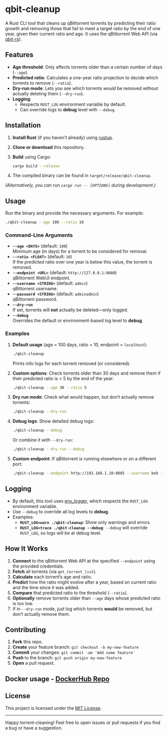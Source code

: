 # qbit-cleanup

A Rust CLI tool that cleans up qBittorrent torrents by predicting their ratio growth and removing those that fail to meet a target ratio by the end of one year, given their current ratio and age. It uses the qBittorrent Web API (via [qbit-rs](https://crates.io/crates/qbit-rs)).

## Features

- **Age threshold**: Only affects torrents older than a certain number of days (`--age`).  
- **Predicted ratio**: Calculates a one-year ratio projection to decide which torrents to remove (`--ratio`).  
- **Dry-run mode**: Lets you see which torrents _would_ be removed without actually deleting them (`--dry-run`).  
- **Logging**:  
  - Respects `RUST_LOG` environment variable by default.  
  - Can override logs to **debug** level with `--debug`.

## Installation

1. **Install Rust** (if you haven’t already) using [rustup](https://rustup.rs/).  
2. **Clone or download** this repository.  
3. **Build** using Cargo:

   ```bash
   cargo build --release
   ```

4. The compiled binary can be found in `target/release/qbit-cleanup`.

*(Alternatively, you can run `cargo run -- [OPTIONS]` during development.)*

## Usage

Run the binary and provide the necessary arguments. For example:

```bash
./qbit-cleanup --age 100 --ratio 10
```

### Command-Line Arguments

- **`--age <DAYS>`** (default: `100`)  
  Minimum age (in days) for a torrent to be considered for removal.  
- **`--ratio <FLOAT>`** (default: `10`)  
  If the _predicted_ ratio over one year is below this value, the torrent is removed.  
- **`--endpoint <URL>`** (default: `http://127.0.0.1:8080`)  
  qBittorrent WebUI endpoint.  
- **`--username <STRING>`** (default: `admin`)  
  qBittorrent username.  
- **`--password <STRING>`** (default: `adminadmin`)  
  qBittorrent password.  
- **`--dry-run`**  
  If set, torrents will **not** actually be deleted—only logged.  
- **`--debug`**  
  Overrides the default or environment-based log level to **debug**.

### Examples

1. **Default usage** (age = 100 days, ratio = 10, endpoint = `localhost`):
   ```bash
   ./qbit-cleanup
   ```
   Prints info logs for each torrent removed (or considered).

2. **Custom options**: Check torrents older than 30 days and remove them if their predicted ratio is < 5 by the end of the year:
   ```bash
   ./qbit-cleanup --age 30 --ratio 5
   ```

3. **Dry run mode**: Check what would happen, but don’t actually remove torrents:
   ```bash
   ./qbit-cleanup --dry-run
   ```

4. **Debug logs**: Show detailed debug logs:
   ```bash
   ./qbit-cleanup --debug
   ```

   Or combine it with `--dry-run`:
   ```bash
   ./qbit-cleanup --dry-run --debug
   ```

5. **Custom endpoint**: If qBittorrent is running elsewhere or on a different port:
   ```bash
   ./qbit-cleanup --endpoint http://192.168.1.10:8085 --username bob --password s3cr3t
   ```

## Logging

- By default, this tool uses [env_logger](https://crates.io/crates/env_logger), which respects the `RUST_LOG` environment variable.
- Use `--debug` to override all log levels to **debug**.
- Examples:
  - **`RUST_LOG=warn ./qbit-cleanup`**: Show only warnings and errors.
  - **`RUST_LOG=trace ./qbit-cleanup --debug`**: `--debug` will override `RUST_LOG`, so logs will be at debug level.

## How It Works

1. **Connect** to the qBittorrent Web API at the specified `--endpoint` using the provided credentials.  
2. **Fetch** all torrents (via `get_torrent_list`).  
3. **Calculate** each torrent’s age and ratio.  
4. **Predict** how the ratio might evolve after a year, based on current ratio and the time since it was added.  
5. **Compare** that predicted ratio to the threshold (`--ratio`).  
6. **Optionally** remove torrents older than `--age` days whose predicted ratio is too low.  
7. If in `--dry-run` mode, just log which torrents **would** be removed, but don’t actually remove them.

## Contributing

1. **Fork** this repo.  
2. **Create** your feature branch: `git checkout -b my-new-feature`  
3. **Commit** your changes: `git commit -am 'Add some feature'`  
4. **Push** to the branch: `git push origin my-new-feature`  
5. **Open** a pull request.

## Docker usage - [DockerHub Repo](https://hub.docker.com/r/mlamp/qbit-cleanup)


## License

This project is licensed under the [MIT License](LICENSE).  

---

Happy torrent-cleaning! Feel free to open issues or pull requests if you find a bug or have a suggestion.
